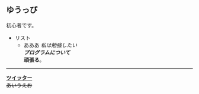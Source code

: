## ゆうっぴ
初心者です。
- リスト
  - あああ
*私は勉強したい*  
***プログラムについて***  
**頑張る**。
-----------
[**ツイッター**](https://twitter.com/yuuppi9119)  
~~あいうえお~~
